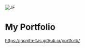 ![JF](https://github.com/jhonifreitas/portfolio/blob/master/favicon.ico)

# My Portfolio

https://jhonifreitas.github.io/portfolio/